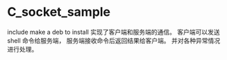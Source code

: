 # C_socket_sample
include make a deb to install
实现了客户端和服务端的通信。
客户端可以发送shell 命令给服务端，
服务端接收命令后返回结果给客户端。
并对各种异常情况进行处理。

